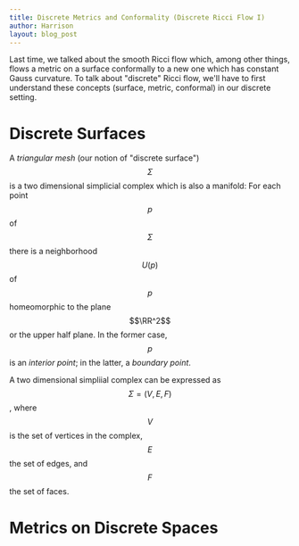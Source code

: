 ```yaml
---
title: Discrete Metrics and Conformality (Discrete Ricci Flow I)
author: Harrison
layout: blog_post
---
```


Last time, we talked about the smooth Ricci flow which, among other
things, flows a metric on a surface conformally to a new one which has
constant Gauss curvature. To talk about "discrete" Ricci flow, we'll
have to first understand these concepts (surface, metric, conformal)
in our discrete setting.

Discrete Surfaces
=================

A *triangular mesh* (our notion of "discrete surface") $$\Sigma$$ is a
two dimensional simplicial complex which is also a manifold: For each
point $$p$$ of $$\Sigma$$ there is a neighborhood $$U(p)$$ of $$p$$
homeomorphic to the plane $$\RR^2$$ or the upper half plane. In the
former case, $$p$$ is an *interior point*; in the latter, a *boundary
point*.

A two dimensional simpliial complex can be expressed as $$\Sigma =
(V,E,F)$$, where $$V$$ is the set of vertices in the complex, $$E$$
the set of edges, and $$F$$ the set of faces.

Metrics on Discrete Spaces
==========================
